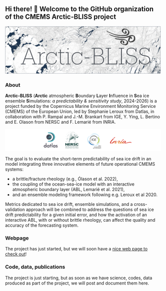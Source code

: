 ##  Hi there! 👋 Welcome to the GitHub organization of the  CMEMS Arctic-BLISS project  
![Arctic-BLISS_logo](https://github.com/cmems-arcticbliss/.github/blob/main/profile/visuel_Arctic-BLISS.png)

### About
__Arctic-BLISS__  (__Arctic__ atmospheric **B**oundary **L**ayer **I**nfluence in **S**ea ice ensemble **S**imulations: _a predictability & sensitivity study_, 2024-2026) is a project funded by the Copernicus Marine Environment Monitoring Service (CMEMS) of the European Union, led by Stephanie Leroux from Datlas, in collaboration with P. Rampal and J.-M. Brankart from IGE, Y. Ying, L. Bertino and E. Olason from NERSC and F. Lemarié from INRIA. 

![Arctic-BLISS_partners](https://github.com/cmems-arcticbliss/.github/blob/main/logos-all.png)

The goal is to evaluate the short-term predictability of sea ice drift in an model integrating three innovative elements of future operational CMEMS systems: 
* a brittle/fracture rheology (e.g., Ólason et al. 2022),
* the coupling of the ocean-sea-ice model with an interactive atmospheric boundary layer (ABL, Lemarié et al. 2021),
* and an ensemble modeling framework following e.g. Leroux et al 2020.

Metrics dedicated to sea ice drift, ensemble simulations, and a cross-validation approach will be combined to address the questions of sea ice drift predictability for a given initial error, and how the activation of an interactive ABL, with or without brittle rheology, can affect the quality and accuracy of the forecasting system.

### Webpage
The project has just started, but we will soon have a [nice web page to check  out](https://cmems-arcticbliss.github.io/)!

### Code, data, publications
The project is just starting, but as soon as we have science, codes, data produced as part of the project, we will post and document them here.
